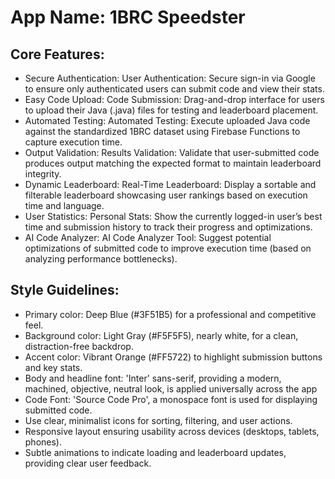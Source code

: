 # **App Name**: 1BRC Speedster

## Core Features:

- Secure Authentication: User Authentication: Secure sign-in via Google to ensure only authenticated users can submit code and view their stats.
- Easy Code Upload: Code Submission: Drag-and-drop interface for users to upload their Java (.java) files for testing and leaderboard placement.
- Automated Testing: Automated Testing: Execute uploaded Java code against the standardized 1BRC dataset using Firebase Functions to capture execution time.
- Output Validation: Results Validation: Validate that user-submitted code produces output matching the expected format to maintain leaderboard integrity.
- Dynamic Leaderboard: Real-Time Leaderboard: Display a sortable and filterable leaderboard showcasing user rankings based on execution time and language.
- User Statistics: Personal Stats: Show the currently logged-in user’s best time and submission history to track their progress and optimizations.
- AI Code Analyzer: AI Code Analyzer Tool: Suggest potential optimizations of submitted code to improve execution time (based on analyzing performance bottlenecks).

## Style Guidelines:

- Primary color: Deep Blue (#3F51B5) for a professional and competitive feel.
- Background color: Light Gray (#F5F5F5), nearly white, for a clean, distraction-free backdrop.
- Accent color: Vibrant Orange (#FF5722) to highlight submission buttons and key stats.
- Body and headline font: 'Inter' sans-serif, providing a modern, machined, objective, neutral look, is applied universally across the app
- Code Font: 'Source Code Pro', a monospace font is used for displaying submitted code.
- Use clear, minimalist icons for sorting, filtering, and user actions.
- Responsive layout ensuring usability across devices (desktops, tablets, phones).
- Subtle animations to indicate loading and leaderboard updates, providing clear user feedback.